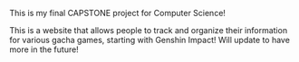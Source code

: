 This is my final CAPSTONE project for Computer Science!

This is a website that allows people to track and organize their information for various gacha games, starting with Genshin Impact! Will update to have more in the future!